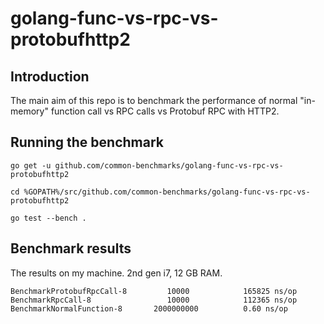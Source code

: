# golang-func-vs-rpc-vs-protobufhttp2

## Introduction

The main aim of this repo is to benchmark the performance of normal "in-memory" function call vs RPC calls vs Protobuf RPC with HTTP2.

## Running the benchmark

`go get -u github.com/common-benchmarks/golang-func-vs-rpc-vs-protobufhttp2`

`cd %GOPATH%/src/github.com/common-benchmarks/golang-func-vs-rpc-vs-protobufhttp2`

`go test --bench .`

## Benchmark results

The results on my machine. 2nd gen i7, 12 GB RAM.

```
BenchmarkProtobufRpcCall-8         10000            165825 ns/op
BenchmarkRpcCall-8                 10000            112365 ns/op
BenchmarkNormalFunction-8       2000000000          0.60 ns/op
```
